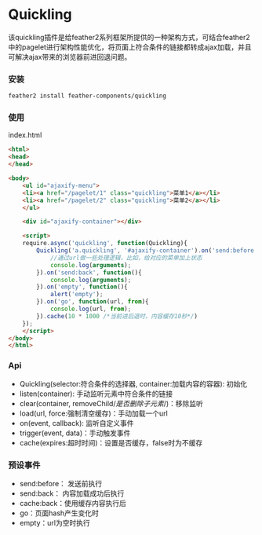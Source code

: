 Quickling
===================

该quickling插件是给feather2系列框架所提供的一种架构方式，可结合feather2中的pagelet进行架构性能优化，将页面上符合条件的链接都转成ajax加载，并且可解决ajax带来的浏览器前进回退问题。

### 安装

```sh
feather2 install feather-components/quickling
```

### 使用

index.html

```html
<html>
<head>
</head>

<body>
    <ul id="ajaxify-menu">
    <li><a href="/pagelet/1" class="quickling">菜单1</a></li>
    <li><a href="/pagelet/2" class="quickling">菜单2</a></li>
    </ul>

    <div id="ajaxify-container"></div>

    <script>
    require.async('quickling', function(Quickling){
        Quickling('a.quickling', '#ajaxify-container').on('send:before', function(url){
            //通过url做一些处理逻辑，比如，给对应的菜单加上状态
            console.log(arguments);
        }).on('send:back', function(){
            console.log(arguments);
        }).on('empty', function(){
            alert('empty');
        }).on('go', function(url, from){
            console.log(url, from);
        }).cache(10 * 1000 /*当前进后退时，内容缓存10秒*/)
    });
    </script>
</body>
</html>
```

### Api

* Quickling(selector:符合条件的选择器, container:加载内容的容器): 初始化
* listen(container): 手动监听元素中符合条件的链接
* clear(container, removeChild/*是否删除子元素*/)：移除监听
* load(url, force:强制清空缓存)：手动加载一个url
* on(event, callback): 监听自定义事件
* trigger(event, data)：手动触发事件
* cache(expires:超时时间)：设置是否缓存，false时为不缓存

### 预设事件

* send:before：  发送前执行
* send:back： 内容加载成功后执行
* cache:back：使用缓存内容执行后
* go：页面hash产生变化时
* empty：url为空时执行